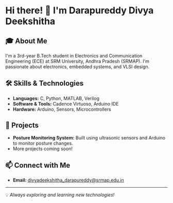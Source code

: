 # Hi there! 👋 I'm Darapureddy Divya Deekshitha

## 🎓 About Me
I'm a 3rd-year B.Tech student in Electronics and Communication Engineering (ECE) at SRM University, Andhra Pradesh (SRMAP). I'm passionate about electronics, embedded systems, and VLSI design.

## 🛠️ Skills & Technologies
- **Languages:** C, Python, MATLAB, Verilog
- **Software & Tools:** Cadence Virtuoso, Arduino IDE
- **Hardware:** Arduino, Sensors, Microcontrollers

## 🚀 Projects
- **Posture Monitoring System:** Built using ultrasonic sensors and Arduino to monitor posture changes.
- More projects coming soon!

## 📫 Connect with Me
- **Email:** divyadeekshitha_darapureddy@srmap.edu.in

---
💡 *Always exploring and learning new technologies!*

